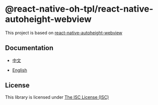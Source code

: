 # @react-native-oh-tpl/react-native-autoheight-webview

This project is based on [react-native-autoheight-webview](https://github.com/iou90/react-native-autoheight-webview)

## Documentation

- [中文](https://gitee.com/react-native-oh-library/usage-docs/blob/master/zh-cn/react-native-autoheight-webview.md)

- [English](https://gitee.com/react-native-oh-library/usage-docs/blob/master/en/react-native-autoheight-webview.md)

## License

This library is licensed under [The ISC License (ISC)](https://github.com/iou90/react-native-autoheight-webview/blob/master/LICENSE)
